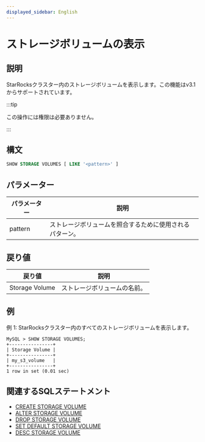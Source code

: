 ```yaml
---
displayed_sidebar: English
---
```


# ストレージボリュームの表示

## 説明

StarRocksクラスター内のストレージボリュームを表示します。この機能はv3.1からサポートされています。

:::tip

この操作には権限は必要ありません。

:::

## 構文

```SQL
SHOW STORAGE VOLUMES [ LIKE '<pattern>' ]
```

## パラメーター

| **パラメーター** | **説明**                                      |
| ------------- | ---------------------------------------------- |
| pattern       | ストレージボリュームを照合するために使用されるパターン。 |

## 戻り値

| **戻り値**     | **説明**                       |
| -------------- | ------------------------------- |
| Storage Volume | ストレージボリュームの名前。     |

## 例

例 1: StarRocksクラスター内のすべてのストレージボリュームを表示します。

```Plain
MySQL > SHOW STORAGE VOLUMES;
+----------------+
| Storage Volume |
+----------------+
| my_s3_volume   |
+----------------+
1 row in set (0.01 sec)
```

## 関連するSQLステートメント

- [CREATE STORAGE VOLUME](./CREATE_STORAGE_VOLUME.md)
- [ALTER STORAGE VOLUME](./ALTER_STORAGE_VOLUME.md)
- [DROP STORAGE VOLUME](./DROP_STORAGE_VOLUME.md)
- [SET DEFAULT STORAGE VOLUME](./SET_DEFAULT_STORAGE_VOLUME.md)
- [DESC STORAGE VOLUME](./DESC_STORAGE_VOLUME.md)

